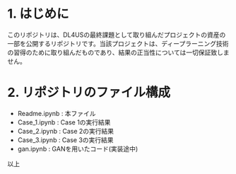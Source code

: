 # 1. はじめに
このリポジトリは、DL4USの最終課題として取り組んだプロジェクトの資産の一部を公開するリポジトリです。当該プロジェクトは、ディープラーニング技術の習得のために取り組んだものであり、結果の正当性については一切保証致しません。

# 2. リポジトリのファイル構成
- Readme.ipynb : 本ファイル
- Case_1.ipynb : Case 1の実行結果
- Case_2.ipynb : Case 2の実行結果
- Case_3.ipynb : Case 3の実行結果
- gan.ipynb    : GANを用いたコード(実装途中)

以上
